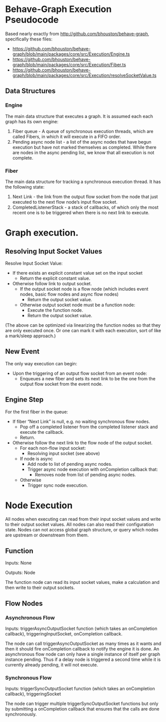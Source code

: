 # Behave-Graph Execution Pseudocode

Based nearly exactly from http://github.com/bhouston/behave-graph, specifically these files:

* https://github.com/bhouston/behave-graph/blob/main/packages/core/src/Execution/Engine.ts
* https://github.com/bhouston/behave-graph/blob/main/packages/core/src/Execution/Fiber.ts
* https://github.com/bhouston/behave-graph/blob/main/packages/core/src/Execution/resolveSocketValue.ts

## Data Structures

### Engine
The main data structure that executes a graph.  It is assumed each each graph has its own engine:

1. Fiber queue - A queue of synchronous execution threads, which are called Fibers, in which it will execute in a FIFO order.
1. Pending async node list - a list of the async nodes that have begun execution but have not marked themselves as completed.  While there are nodes in the async pending list, we know that all execution is not complete.

### Fiber

The main data structure for tracking a synchronous execution thread.  It has the following state:

1. Next Link - the link from the output flow socket from the node that just executed to the next flow node’s input flow socket.
1. CompletedListenerStack - a stack of callbacks, of which only the most recent one is to be triggered when there is no next link to execute.

# Graph execution.

## Resolving Input Socket Values

Resolve Input Socket Value:

* If there exists an explicit constant value set on the input socket
  * Return the explicit constant value.
* Otherwise follow link to output socket.
  * If the output socket node is a flow node (which includes event nodes, basic flow nodes and async flow nodes)
    * Return the output socket value.
  * Otherwise output socket node must be a function node:
    * Execute the function node.
    * Return the output socket value.

(The above can be optimized via linearizing the function nodes so that they are only executed once.  Or one can mark it with each execution, sort of like a mark/sleep approach.)

## New Event

The only way execution can begin:
* Upon the triggering of an output flow socket from an event node:
  * Enqueues a new fiber and sets its next link to be the one from the output flow socket from the event node.

## Engine Step

For the first fiber in the queue:

* If fiber “Next Link” is null, e.g. no waiting synchronous flow nodes.
  * Pop off a completed listener from the completed listener stack and execute the callback.
  * Return.
* Otherwise follow the next link to the flow node of the output socket.
  * For each non-flow input socket:
    * Resolving input socket (see above)
  * If node is async
    * Add node to list of pending async nodes.
    * Trigger async node execution with onCompletion callback that:
      * Removes node from list of pending async nodes.
  * Otherwise
    * Trigger sync node execution.

# Node Execution

All nodes when executing can read from their input socket values and write to their output socket values.  All nodes can also read their configuration state.  Nodes can not access global graph structure, or query which nodes are upstream or downstream from them.

## Function

Inputs: None

Outputs: Node

The function node can read its input socket values, make a calculation and then write to their output sockets.

## Flow Nodes

### Asynchronous Flow

Inputs: triggerAsyncOutputSocket function (which takes an onCompletion callback), triggeringInputSocket, onCompletion callback.

The node can call triggerAsyncOutputSocket as many times as it wants and then it should fire onCompletion callback to notify the engine it is done.
An asynchronous flow node can only have a single instance of itself per graph instance pending.  Thus if a delay node is triggered a second time while it is currently already pending, it will not execute.

### Synchronous Flow

Inputs: triggerSyncOutputSocket function (which takes an onCompletion callback), triggeringSocket

The node can trigger multiple triggerSyncOutputSocket functions but only by submitting a onCompletion callback that ensures that the calls are done synchronously.






